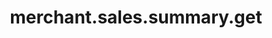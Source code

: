 ---
layout: SpecialLayout
title: merchant.sales.summary.get
description: Endpoint description...
api: merchant
schema: merchant.sales.summary
operationId: merchant.sales.summary.get
operation: get
method: get
authLevel: SECRET
authRoles: Any
---
